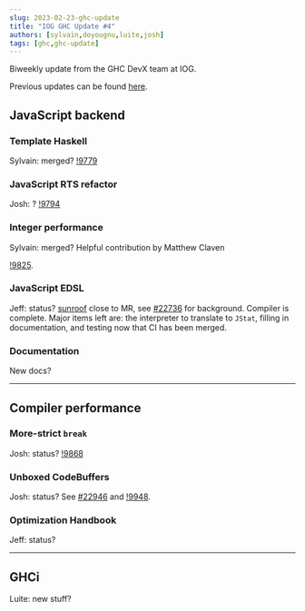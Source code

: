 ```yaml
---
slug: 2023-02-23-ghc-update
title: "IOG GHC Update #4"
authors: [sylvain,doyougnu,luite,josh]
tags: [ghc,ghc-update]
---
```


Biweekly update from the GHC DevX team at IOG.

Previous updates can be found [here](https://engineering.iog.io/tags/ghc-update).

## JavaScript backend

### Template Haskell

Sylvain: merged? [!9779](https://gitlab.haskell.org/ghc/ghc/-/merge_requests/9779)

### JavaScript RTS refactor


Josh: ? [!9794](https://gitlab.haskell.org/ghc/ghc/-/merge_requests/9794)


### Integer performance

Sylvain: merged? Helpful contribution by Matthew Claven

[!9825](https://gitlab.haskell.org/ghc/ghc/-/merge_requests/9825).

### JavaScript EDSL

Jeff: status?
[sunroof](https://github.com/ku-fpg/sunroof-compiler) close to MR, see
[#22736](https://gitlab.haskell.org/ghc/ghc/-/issues/22736) for background.
Compiler is complete. Major items left are: the interpreter to translate to
`JStat`, filling in documentation, and testing now that CI has been merged.

### Documentation

New docs?

----


## Compiler performance

### More-strict `break`

Josh: status? [!9868](https://gitlab.haskell.org/ghc/ghc/-/merge_requests/9868)

### Unboxed CodeBuffers

Josh: status? See [#22946](https://gitlab.haskell.org/ghc/ghc/-/issues/22946) and [!9948](https://gitlab.haskell.org/ghc/ghc/-/merge_requests/9948).

### Optimization Handbook

Jeff: status?


----

## GHCi

Luite: new stuff?
